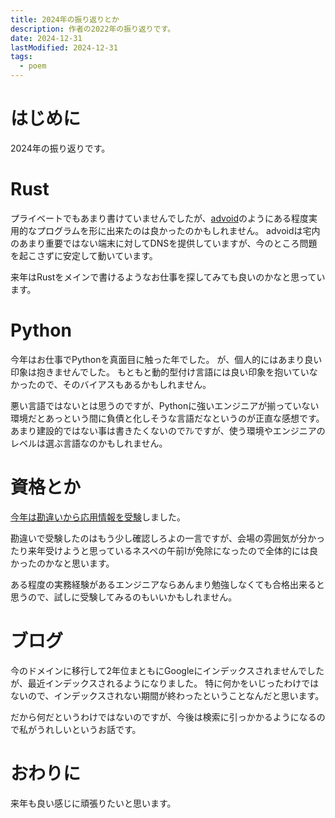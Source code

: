 ```yaml
---
title: 2024年の振り返りとか
description: 作者の2022年の振り返りです。
date: 2024-12-31
lastModified: 2024-12-31
tags: 
  - poem
---
```


# はじめに

2024年の振り返りです。

# Rust

プライベートでもあまり書けていませんでしたが、[advoid](https://github.com/jyuch/advoid)のようにある程度実用的なプログラムを形に出来たのは良かったのかもしれません。
advoidは宅内のあまり重要ではない端末に対してDNSを提供していますが、今のところ問題を起こさずに安定して動いています。

来年はRustをメインで書けるようなお仕事を探してみても良いのかなと思っています。

# Python

今年はお仕事でPythonを真面目に触った年でした。
が、個人的にはあまり良い印象は抱きませんでした。
もともと動的型付け言語には良い印象を抱いていなかったので、そのバイアスもあるかもしれません。

悪い言語ではないとは思うのですが、Pythonに強いエンジニアが揃っていない環境だとあっという間に負債と化しそうな言語だなというのが正直な感想です。
あまり建設的ではない事は書きたくないのでｱﾚですが、使う環境やエンジニアのレベルは選ぶ言語なのかもしれません。

# 資格とか

[今年は勘違いから応用情報を受験](/posts/2024/12-28-2024-autumn-ap/)しました。

勘違いで受験したのはもう少し確認しろよの一言ですが、会場の雰囲気が分かったり来年受けようと思っているネスペの午前Ⅰが免除になったので全体的には良かったのかなと思います。

ある程度の実務経験があるエンジニアならあんまり勉強しなくても合格出来ると思うので、試しに受験してみるのもいいかもしれません。

# ブログ

今のドメインに移行して2年位まともにGoogleにインデックスされませんでしたが、最近インデックスされるようになりました。
特に何かをいじったわけではないので、インデックスされない期間が終わったということなんだと思います。

だから何だというわけではないのですが、今後は検索に引っかかるようになるので私がうれしいというお話です。

# おわりに

来年も良い感じに頑張りたいと思います。

